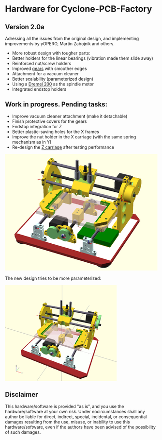 Hardware for Cyclone-PCB-Factory  
===================

Version 2.0a  
--  
Adressing all the issues from the original design, and implementing improvements by yOPERO, Martin Zabojnik and others.

* More robust design with tougher parts:
 * Better holders for the linear bearings (vibration made them slide away)
 * Reinforced nut/screw holders
* Improved [gears](INHERITED) with smoother edges
* Attachment for a vacuum cleaner
* Better scalability (parameterized design)
* Using a [Dremel 200](http://www.dremel.com/en-us/tools/Pages/ToolDetail.aspx?pid=200+Series) as the spindle motor
* Integrated endstop holders

Work in progress. Pending tasks:  
--  
* Improve vacuum cleaner attachment (make it detachable)
* Finish protective covers for the gears
* Endstop integration for Z
* Better plastic-saving holes for the X frames
* Improve the nut holder in the X carriage (with the same spring mechanism as in Y)
* Re-design the [Z carriage](INHERITED) after testing performance


![ScreenShot](output/cyclone.png)  

The new design tries to be more parameterized:

![ScreenShot](output/cyclone.gif)  

Disclaimer  
--
This hardware/software is provided "as is", and you use the hardware/software at your own risk. Under nocircumstances shall any author be liable for direct, indirect, special, incidental, or consequential damages resulting from the use, misuse, or inability to use this hardware/software, even if the authors have been advised of the possibility of such damages.  

